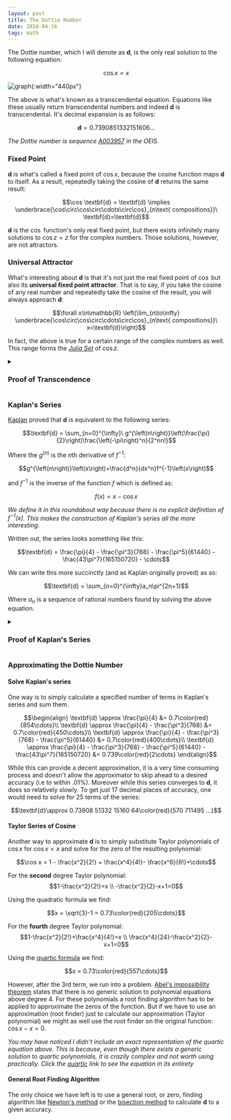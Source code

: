 ```yaml
---
layout: post
title: The Dottie Number
date: 2018-04-16
tags: math
---
```

The Dottie number, which I will denote as $\textbf{d}$, is the only real solution to the following equation:

$$\cos x=x$$

![graph](https://upload.wikimedia.org/wikipedia/commons/thumb/9/98/Dottie_number.svg/800px-Dottie_number.svg.png?style=centerme){:width="440px"}

The above is what's known as a transcendental equation. Equations like these usually return transcendental numbers and indeed $\textbf{d}$ is transcendental. It's decimal expansion is as follows:

$$\textbf{d}=0.7390851332151606...$$

*The Dottie number is sequence [A003957](https://oeis.org/A003957) in the OEIS.*

<!--more-->

### Fixed Point
$\textbf{d}$ is what's called a fixed point of $\cos x$, because the cosine function maps $\textbf{d}$ to itself. As a result, repeatedly taking the cosine of $\textbf{d}$ returns the same result:

$$\cos \textbf{d} = \textbf{d} \implies \underbrace{\cos\circ\cos\circ\cdots\circ\cos}_{n\text{ compositions}}\ \textbf{d}=\textbf{d}$$

$\textbf{d}$ is the $\cos$ function's only real fixed point, but there exists infinitely many solutions to $\cos z=z$ for the complex numbers. Those solutions, however, are not attractors.

### Universal Attractor
What's interesting about $\textbf{d}$ is that it's not just the real fixed point of $\cos$ but also its **universal fixed point attractor**. That is to say, if you take the cosine of any real number and repeatedly take the cosine of the result, you will always approach $\textbf{d}$:

$$\forall x\in\mathbb{R} \left(\lim_{n\to\infty} \underbrace{\cos\circ\cos\circ\cdots\circ\cos}_{n\text{ compositions}}\ x=\textbf{d}\right)$$

In fact, the above is true for a certain range of the complex numbers as well. This range forms the [*Julia Set*](https://en.wikipedia.org/wiki/Julia_set) of $\cos z$.

<details>
<summary><h3 class="inline">Proof of Transcendence </h3></summary>

<h4>LWT</h4><p>
To prove $\textbf{d}$'s transcendence, we'll need to make use of the <b><a href="https://en.wikipedia.org/wiki/Lindemann%E2%80%93Weierstrass_theorem">Lindemann–Weierstrass theorem</a></b> (LWT) which states:

$$\forall x\in \mathbb{A}\left(x\not= 0\implies e^x\notin\mathbb{A} \right)$$

Or in English: $e$ to the power of any non-zero algebraic number is not algebraic (i.e transcendental).
</p>

<h4>Lemma 1</h4><p>
The proof will be easier if we first establish the following identity:

$$\begin{align*}
\sin^2 \textbf{d}+\cos^2 \textbf{d} = 1 \tag{Pythagorean theorem}\\
\sin^2 \textbf{d}+ \textbf{d}^2 = 1 \tag{\(\textbf{d}\) is a fixed point}\\
\sin \textbf{d} = \sqrt{1-\textbf{d}^2}
\end{align*}$$
</p>

<h4>The Proof</h4><p>
Now we can prove $\textbf{d}$'s transcendence using Lemma 1 and LWT:

$$\begin{align*}
e^{i\textbf{d}}&=\cos \textbf{d} + i \sin \textbf{d} \tag{Euler's formula}\\
&=\textbf{d}+i\sin \textbf{d} \tag{\(\textbf{d}\) is a fixed point}\\
&=\textbf{d}+i\sqrt{1-\textbf{d}^2} \tag{Lemma 1}
\end{align*}
$$

$$\boxed{e^{i\textbf{d}}=\textbf{d}+i\sqrt{1-\textbf{d}^2}}$$

Let us assume that $\textbf{d}$ is algebraic. If this is the case then:

$$\left(\textbf{d}+i\sqrt{1-\textbf{d}^2}\right) \in \mathbb{A}$$

This is because it consists solely of algebraic numbers $\left(\textbf{d},i,1\right)$ and basic algebraic operations $\left(+,-,\times,x^2,\sqrt{x}\right)$ and thus must be root of a polynomial with rational coefficients (i.e algebraic).<p></p>

However, also assuming $\textbf{d}$ is algebraic, LWT tells us:

$$e^{i\textbf{d}}\notin \mathbb{A}$$

Since the right side of the boxed equation is algebraic yet LWT guarantees that the left side is transcendental (because $i\textbf{d}$ is algebraic), we are left with a contradiction. Meaning our initial assumption, that $\textbf{d}$ is algebraic, was false. Via <i>reductio ad absurdum</i> we can conclude:

$$\begin{align}
&e^{i\textbf{d}}=\textbf{d}+i\sqrt{1-\textbf{d}^2} \tag{Euler's formula}\\
&e^{i\textbf{d}}\notin \mathbb{A} \tag{LWT}\\
&\left(\textbf{d}+i\sqrt{1-\textbf{d}^2}\right) \in \mathbb{A} \tag{def. of algebraic number}\\
\therefore\ &\hline{\textbf{d}\notin \mathbb{A}} \tag{q.e.d}\\
\end{align}$$

</p></details>

### Kaplan's Series
[Kaplan](https://www.maa.org/sites/default/files/Kaplan2007-131105.pdf) proved that $\textbf{d}$ is equivalent to the following series:

$$\textbf{d} = \sum_{n=0}^{\infty}\ g^{\left(n\right)}\left(\frac{\pi}{2}\right)\frac{\left(-\pi\right)^n}{2^nn!}$$

Where the $g^{\left(n\right)}$ is the $n$th derivative of $f^{-1}$:

$$g^{\left(n\right)}\left(x\right)=\frac{d^n}{dx^n}f^{-1}\left(x\right)$$

and $f^{-1}$ is the inverse of the function $f$ which is defined as:

$$f\left(x\right)=x-\cos x$$

*We define it in this roundabout way because there is no explicit definition of $f^{-1}\left(x\right)$. This makes the construction of Kaplan's series all the more interesting.*

Written out, the series looks something like this:

$$\textbf{d} = \frac{\pi}{4} - \frac{\pi^3}{768} - \frac{\pi^5}{61440} - \frac{43\pi^7}{165150720} - \cdots$$

We can write this more succinctly (and as Kaplan originally proved) as so:

$$\textbf{d} = \sum_{n=0}^{\infty}a_n\pi^{2n+1}$$

Where $a_n$ is a sequence of rational numbers found by solving the above equation.

<!-- Proof of Kaplan's Series -->
<details>
  <summary><h3 class="inline">Proof of Kaplan's Series</h3></summary>
  <h4>Taylor Series of $f^{-1}$</h4>
  <p>
    To start off with, consider a function $f$ that is defined as such:

    $$f\left(x\right)=x-\cos x$$

    Kaplan was able to construct his series by noticing a few interesting properties of this function and it's inverse $f^{-1}$ (which has no explicit definition). The first of which was it's zero:

    $$\begin{align}
    f\left(\textbf{d}\right)&=\textbf{d}-\cos \textbf{d}\\
    &= \textbf{d}-\textbf{d}\\
    &= 0
    \end{align}$$

    This implies the following about $f^{-1}$ it's inverse:

    $$f^{-1}\left(0\right) = \textbf{d}$$

    And before we move on let's rename $f^{-1}$ to $g$ to make things less cluttered:

    $$f^{-1}\left(x\right) = g\left(x\right)$$

    We now have an expression for $\textbf{d}$. It is simply the value of $g\left(0\right)$. We currently do not have an explicit definition for $g\left(x\right)$ but we can create one via a Taylor series:

    $$g\left(x\right)=\sum_{n=0}^{\infty}g^{\left(n\right)}\left(c\right)\frac{\left(x-c\right)^n}{n!}$$

    - $g^{\left(n\right)}\left(x\right)$ is the $n$th derivative of $g\left(x\right)$
    - $c$ is the point we are constructing the Taylor series about. Since we are letting $n\to\infty$ the choice of constant won't affect the outcome.
  </p>

  <!-- Fixed Point -->
  <h4>Fixed point of $f$ and $g$</h4>
  <p>
    So now let us choose a value of $c$ that will be easy to compute. Notice that:

    $$\begin{align}
    f\left(\frac{\pi}{2}\right)&=\frac{\pi}{2}-\cos \frac{\pi}{2}\\
    &= \frac{\pi}{2}-0\\
    &= \frac{\pi}{2}
    \end{align}$$

    This means that $\frac{\pi}{2}$ is a fixed point of $f$ and that the following is also true of its inverse $g$:

    $$g\left(\frac{\pi}{2}\right)=\frac{\pi}{2}$$
  </p>

  <!-- nth Derivative of f -->
  <h4>$n$th derivative of $f$</h4>
  <p>
    Also notice that finding the $n$th derivative of $f$ at $\frac{\pi}{2}$ is simple:

    $$\begin{align}
    f\left(x\right)&=x-\cos x\\
    f'\left(x\right)&=1+\sin x\\
    f''\left(x\right)&=\cos x\\
    &\vdots\\
    \left(\forall n>1\right)\ f^{(n)}\left(x\right)&=\frac{d^{n-2}}{dx^{n-2}}\cos x
    \end{align}$$

    Because the derivatives of $\cos x$ are cyclical, we only need to evaluate the next 3 derivatives after $f''\left(\frac{\pi}{2}\right)$. Doing this we can see the pattern:

    $$f^{(n)}\left(\frac{\pi}{2}\right)=\{\frac{\pi}{2}, 2,0,-1,0,1,0,-1,\cdots\}$$
  </p>

  <!-- nth Derivative of g -->
  <h4>$n$th derivative of $g$</h4>
  <p>
    Now knowing the $n$th derivative of $f$ at $\frac{\pi}{2}$, we can calculate the $n$th derivative of $g$ at $\frac{\pi}{2}$:

    $$\begin{align}
    f\left(g\left(x\right)\right)=x \tag{inverse func.}\\
    f'\left(g\left(x\right)\right)g'\left(x\right)=1 \tag{chain rule}\\
    g'\left(x\right)=\frac{1}{f'\left(g\left(x\right)\right)}
    \end{align}$$

    We can use the chain and product rules repeatedly to find the $n$th derivative of $g$. The second derivative, for example, can be computed by differentiated both sides of the above equation:

    $$\begin{align}
    f'\left(g\left(x\right)\right)g'\left(x\right)=1\\
    f'(g(x))g''(x) + f''(g(x))g'(x)^2 = 0\\
    f'(g(x))g''(x) = - f''(g(x))g'(x)^2\\
    g''(x) = \frac{-f''(g(x))g'(x)^2}{f'(g(x))}
    \end{align}$$

    <i>Repeated use of the chain rule can be generalized via the <a href="https://en.wikipedia.org/wiki/Faà_di_Bruno%27s_formula">Faà di Bruno's formula.</a></i>
  </p>

  <h4>Solving the Taylor Series</h4>
  <p>
    Using $\frac{\pi}{2}$ as our value of $c$, because $g^{(n)}(\frac{\pi}{2})$ is easy to compute, we can rewrite the Taylor series for $g$ as so:

    $$g\left(x\right)=\sum_{n=0}^{\infty}g^{\left(n\right)}\left(\frac{\pi}{2}\right)\frac{\left(x-\frac{\pi}{2}\right)^n}{n!}$$

    Since we are solving for $g(0)$ which equals $\textbf{d}$ we can plug it into the above series to arrive at:

    $$\textbf{d}=\sum_{n=0}^{\infty}g^{\left(n\right)}\left(\frac{\pi}{2}\right)\frac{\left(-\pi\right)^n}{2^nn!}$$

    Now we just have to solve for each of the terms in this sequence.

    <details>
      <summary>The zeroth term is equal to:</summary>
      $$g\left(\frac{\pi}{2}\right)\frac{\left(-\pi\right)^0}{2^00!}=\frac{\pi}{2}$$
    </details>

    <details>
      <summary>The first term is equal to:</summary>
      $$g'\left(\frac{\pi}{2}\right)\frac{\left(-\pi\right)^1}{2^11!}=\frac{-\pi}{4}$$

      Because $g'\left(\frac{\pi}{2}\right)$ can be found by plugging $\frac{\pi}{2}$ into the equation we solved earlier:

      $$\begin{align}
      g'\left(\frac{\pi}{2}\right)&=\frac{1}{f'\left(g\left(\frac{\pi}{2}\right)\right)}\\
      &=\frac{1}{f'\left(\frac{\pi}{2}\right)}\\
      &=\frac{1}{2}\\
      \end{align}$$
    </details>

    <details>
      <summary>The second term equals:</summary>

      $$g''\left(\frac{\pi}{2}\right)\frac{\left(-\pi\right)^2}{2^22!}=0$$

      Because $g''\left(\frac{\pi}{2}\right)$ can be found as such:

      $$\begin{align}
      g''(x) &= \frac{-f''(g(x))g'(x)^2}{f'(g(x))}\\
      &=\frac{-f''(\frac{\pi}{2})g'(\frac{\pi}{2})^2}{f'(\frac{\pi}{2})}\\
      &=-\frac{0 (\frac{1}{2})}{2}\\
      &=0
      \end{align}$$
    </details>

    Putting these terms together we find the following sequence:

    $$\textbf{d} = \frac{\pi}{2} - \frac{\pi}{4} + 0 - \frac{\pi^3}{768} + 0 - \frac{\pi^5}{61440} - \cdots$$

    One thing to note here are that all the even derivatives of $g(\frac{\pi}{2})$ are always $0$ meaning we can ignore all the even terms of the sequence.
    <p></p>
    Another thing to note is that we can simplify the first two terms in the series:

    $$\frac{\pi}{2}-\frac{\pi}{4}=\frac{\pi}{4}$$

    This allows us to rewrite the series as such:

    $$\textbf{d} = \frac{\pi}{4} - \frac{\pi^3}{768} - \frac{\pi^5}{61440} - \cdots$$

    This is what allows us (and Kaplan) to state the following:

    $$\textbf{d} = \sum_{n=0}^{\infty}a_n\pi^{2n+1}$$

    Where $a_n$ is a sequence of rational numbers.
    <p></p>

    <i>As a side note, to prove this we assumed that $g$ was infinitely differentiable which is required to created a Taylor series for it. This is in fact true, but it just wasn't proved above.</i>
  </p>
</details>

### Approximating the Dottie Number
#### Solve Kaplan's series
One way is to simply calculate a specified number of terms in Kaplan's series and sum them.

$$\begin{align}
\textbf{d} \approx \frac{\pi}{4} &= 0.7\color{red}{854\cdots}\\
\textbf{d} \approx \frac{\pi}{4} - \frac{\pi^3}{768} &= 0.7\color{red}{450\cdots}\\
\textbf{d} \approx \frac{\pi}{4} - \frac{\pi^3}{768} - \frac{\pi^5}{61440} &= 0.7\color{red}{400\cdots}\\
\textbf{d} \approx \frac{\pi}{4} - \frac{\pi^3}{768} - \frac{\pi^5}{61440} - \frac{43\pi^7}{165150720} &= 0.739\color{red}{2\cdots}
\end{align}$$

While this can provide a decent approximation, it is a very time consuming process and doesn't allow the approximator to skip ahead to a desired accuracy (i.e to within .01%). Moreover while this series converges to $\textbf{d}$, it does so relatively slowly. To get just 17 decimal places of accuracy, one would need to solve for 25 terms of the series:

$$\textbf{d}\approx 0.73908 51332 15160 64\color{red}{570 711495 ...}$$

#### Taylor Series of Cosine
Another way to approximate $\textbf{d}$ is to simply substitute Taylor polynomials of $\cos x$ for $\cos x = x$ and solve for the zero of the resulting polynomial:

$$\cos x = 1 - \frac{x^2}{2!} + \frac{x^4}{4!}- \frac{x^6}{6!}+\cdots$$

For the **second** degree Taylor polynomial:
$$1-\frac{x^2}{2!}=x \\
-\frac{x^2}{2}-x+1=0$$

Using the quadratic formula we find:

$$x = \sqrt{3}-1 = 0.73\color{red}{205\cdots}$$

For the **fourth** degree Taylor polynomial:
$$1-\frac{x^2}{2!}+\frac{x^4}{4!}=x \\
\frac{x^4}{24}-\frac{x^2}{2}-x+1=0$$

Using the [quartic formula](https://en.wikipedia.org/wiki/Quartic_function#General_formula_for_roots) we find:

$$x = 0.73\color{red}{557\cdots}$$

However, after the 3rd term, we run into a problem. [Abel's impossibility theorem](https://en.wikipedia.org/wiki/Abel–Ruffini_theorem) states that there is no generic solution to polynomial equations above degree 4. For these polynomials a root finding algorithm has to be applied to approximate the zeros of the function. But if we have to use an approximation (root finder) just to calculate our approximation (Taylor polynomial) we might as well use the root finder on the original function: $\cos x - x = 0$.

*You may have noticed I didn't include an exact representation of the quartic equation above. This is because, even though there exists a generic solution to quartic polynomials, it is crazily complex and not worth using practically. Click the [quartic](https://upload.wikimedia.org/wikipedia/commons/9/95/Quartic_Formula.jpg) link to see the equation in its entirety*

#### General Root Finding Algorithm
The only choice we have left is to use a general root, or zero, finding algorithm like [Newton's method](https://en.wikipedia.org/wiki/Newton%27s_method) or the [bisection method](https://en.wikipedia.org/wiki/Bisection_method) to calculate $\textbf{d}$ to a given accuracy.
